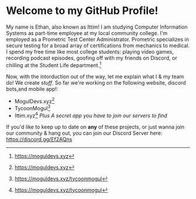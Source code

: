 # Welcome to my GitHub Profile!
My name is Ethan, also known as Ittim! I am studying Computer Information Systems as part-time employee at my local community college. I'm employed as a Prometric Test Center Administrator. Prometric specializes in secure testing for a broad array of certifications from mechanics to medical. I spend my free time like most college students: playing video games, recording podcast episodes, goofing off with my friends on Discord, or chilling at the Student Life department.[^1]

Now, with the intorduction out of the way, let me explain what I & my team do! We create *stuff*. So far we're working on the following website, discord bots,and mobile app!:

* MogulDevs.xyz[^1]
* TycoonMogul[^2]
* Ittim.xyz[^2]
*Plus A secret app you have to join our servers to find*

If you'd like to keep up to date on **any** of these projects, or just wanna join our community & hang out, you can join our Discord Server here: https://discord.gg/Ef2AQns





[^1]:https://moguldevs.xyz
[^2]:https://moguldevs.xyz/tycoonmogul
[^3]:https://ittim.xyz
